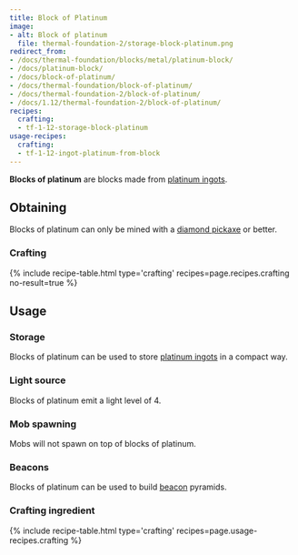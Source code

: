 ```yaml
---
title: Block of Platinum
image:
- alt: Block of platinum
  file: thermal-foundation-2/storage-block-platinum.png
redirect_from:
- /docs/thermal-foundation/blocks/metal/platinum-block/
- /docs/platinum-block/
- /docs/block-of-platinum/
- /docs/thermal-foundation/block-of-platinum/
- /docs/thermal-foundation-2/block-of-platinum/
- /docs/1.12/thermal-foundation-2/block-of-platinum/
recipes:
  crafting:
  - tf-1-12-storage-block-platinum
usage-recipes:
  crafting:
  - tf-1-12-ingot-platinum-from-block
---
```


**Blocks of platinum** are blocks made from [platinum
ingots](/docs/1.12/thermal-foundation/platinum-ingot/).


Obtaining
---------

Blocks of platinum can only be mined with a [diamond
pickaxe](https://minecraft.gamepedia.com/Pickaxe) or better.

### Crafting
{% include recipe-table.html type='crafting' recipes=page.recipes.crafting no-result=true %}


Usage
-----

### Storage
Blocks of platinum can be used to store [platinum ingots](/docs/1.12/thermal-foundation/platinum-ingot/)
in a compact way.

### Light source
Blocks of platinum emit a light level of 4.

### Mob spawning
Mobs will not spawn on top of blocks of platinum.

### Beacons
Blocks of platinum can be used to build
[beacon](https://minecraft.gamepedia.com/Beacon) pyramids.

### Crafting ingredient
{% include recipe-table.html type='crafting' recipes=page.usage-recipes.crafting %}
